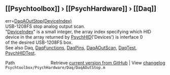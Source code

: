## [[Psychtoolbox]] &#8250; [[PsychHardware]] &#8250; [[Daq]]

err=[DaqAOutStop](DaqAOutStop)[(DeviceIndex)]((DeviceIndex))  
USB-1208FS stop analog output scan.  
"[DeviceIndex](DeviceIndex)" is a small integer, the array index specifying which HID  
      device in the array returned by [PsychHID](PsychHID)('Devices') is interface 0  
      of the desired USB-1208FS box.  
See also Daq, [DaqFunctions](DaqFunctions), [DaqPins](DaqPins), [DaqAOutScan](DaqAOutScan), [DaqTest](DaqTest),   
[PsychHIDTest](PsychHIDTest).  




<div class="code_header" style="text-align:right;">
  <span style="float:left;">Path&nbsp;&nbsp;</span> <span class="counter">Retrieve <a href=
  "https://raw.github.com/Psychtoolbox-3/Psychtoolbox-3/beta/Psychtoolbox/PsychHardware/Daq/DaqAOutStop.m">current version from GitHub</a> | View <a href=
  "https://github.com/Psychtoolbox-3/Psychtoolbox-3/commits/beta/Psychtoolbox/PsychHardware/Daq/DaqAOutStop.m">changelog</a></span>
</div>
<div class="code">
  <code>Psychtoolbox/PsychHardware/Daq/DaqAOutStop.m</code>
</div>

